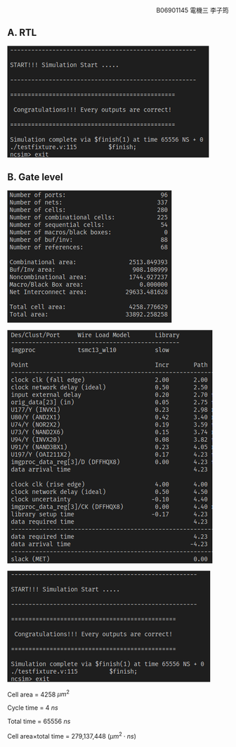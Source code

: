 <div style="white-space: pre-line; text-align: right;">
B06901145 電機三 李子筠 
</div>

## A. RTL

![RTL simulation](./static/RTL_sim.png)

## B. Gate level

![Gate area](./static/Gate_area.png)

![Gate time](./static/Gate_time.png)

![Gate simulation](./static/Gate_sim.png)

Cell area = 4258 $μm^2$

Cycle time = 4 $ns$

Total time = 65556 $ns$

Cell area$\times$total time = 279,137,448 ($μm^2 \cdot ns$)

